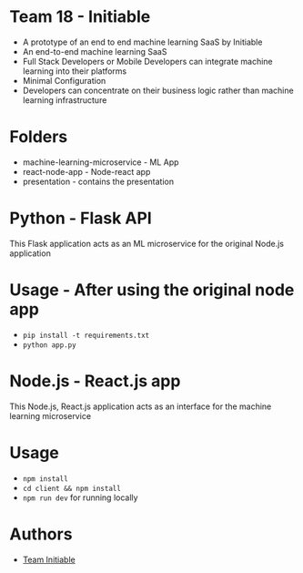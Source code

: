 # Team 18 - Initiable

* A prototype of an end to end machine learning SaaS by Initiable
* An end-to-end machine learning SaaS
* Full Stack Developers or Mobile Developers can integrate machine learning into their platforms
* Minimal Configuration
* Developers can concentrate on their business logic rather than machine learning infrastructure

# Folders

* machine-learning-microservice - ML App
* react-node-app - Node-react app
* presentation - contains the presentation

# Python - Flask API

This Flask application acts as an ML microservice for the original Node.js application

# Usage - After using the original node app

* ```pip install -t requirements.txt```
* ```python app.py```

# Node.js - React.js app

This Node.js, React.js application acts as an interface for the machine learning microservice

# Usage 

* ```npm install```
* ```cd client && npm install```
* ```npm run dev``` for running locally

# Authors

* [Team Initiable](https://initiable.com)